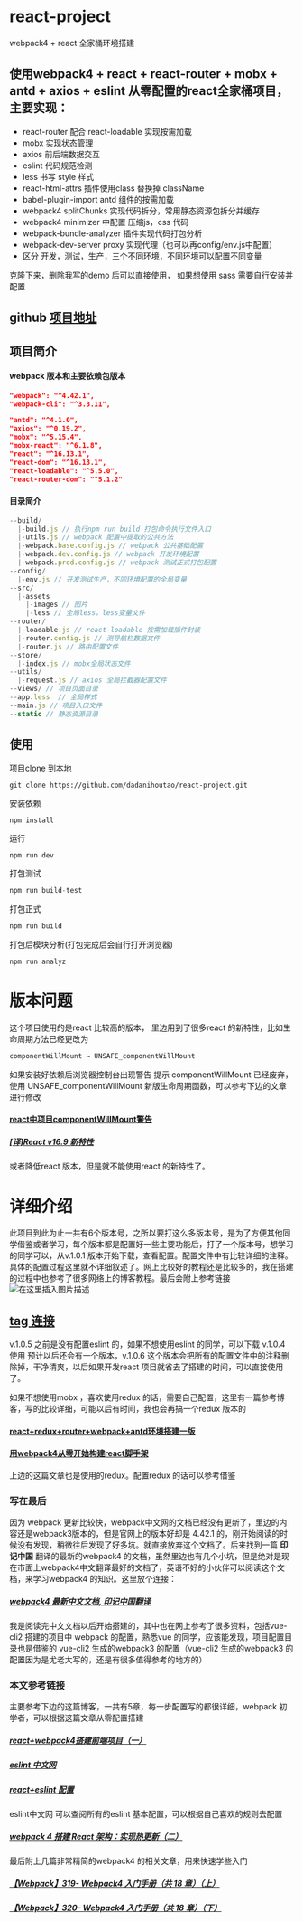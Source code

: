 # react-project
webpack4 + react 全家桶环境搭建

使用webpack4 + react + react-router + mobx + antd + axios + eslint  从零配置的react全家桶项目，
主要实现：
- 
- react-router  配合 react-loadable 实现按需加载
- mobx 实现状态管理
- axios 前后端数据交互
- eslint 代码规范检测
- less 书写 style 样式
- react-html-attrs 插件使用class 替换掉 className
- babel-plugin-import antd 组件的按需加载
- webpack4 splitChunks 实现代码拆分，常用静态资源包拆分并缓存
- webpack4 minimizer 中配置 压缩js，css 代码
- webpack-bundle-analyzer 插件实现代码打包分析
- webpack-dev-server proxy 实现代理（也可以再config/env.js中配置）
- 区分 开发，测试，生产，三个不同环境，不同环境可以配置不同变量

克隆下来，删除我写的demo 后可以直接使用， 如果想使用 sass 需要自行安装并配置
## github [项目地址](https://github.com/dadanihoutao/react-project) 

## 项目简介
#### webpack 版本和主要依赖包版本
```json
"webpack": "^4.42.1",
"webpack-cli": "^3.3.11",

"antd": "^4.1.0",
"axios": "^0.19.2",
"mobx": "^5.15.4",
"mobx-react": "^6.1.8",
"react": "^16.13.1",
"react-dom": "^16.13.1",
"react-loadable": "^5.5.0",
"react-router-dom": "^5.1.2"
```
#### 目录简介
```javascript
--build/
  |-build.js // 执行npm run build 打包命令执行文件入口
  |-utils.js // webpack 配置中提取的公共方法
  |-webpack.base.config.js // webpack 公共基础配置
  |-webpack.dev.config.js // webpack 开发环境配置
  |-webpack.prod.config.js // webpack 测试正式打包配置
--config/
  |-env.js // 开发测试生产，不同环境配置的全局变量
--src/
  |-assets
	|-images // 图片
	|-less // 全局less，less变量文件
--router/
  |-loadable.js // react-loadable 按需加载插件封装
  |-router.config.js // 测导航栏数据文件
  |-router.js // 路由配置文件
--store/
  |-index.js // mobx全局状态文件
--utils/
  |-request.js // axios 全局拦截器配置文件
--views/ // 项目页面目录
--app.less  // 全局样式
--main.js // 项目入口文件
--static // 静态资源目录
```
## 使用
项目clone 到本地
```javacript
git clone https://github.com/dadanihoutao/react-project.git
```
安装依赖
```javacript
npm install 
```
运行
```javascript
npm run dev
```
打包测试
```javascript
npm run build-test
```
打包正式
```javascript
npm run build
```
打包后模块分析(打包完成后会自行打开浏览器)
```javascript
npm run analyz
```
# 版本问题
这个项目使用的是react 比较高的版本，
里边用到了很多react 的新特性，比如生命周期方法已经更改为
```javascript
componentWillMount → UNSAFE_componentWillMount
```
如果安装好依赖后浏览器控制台出现警告 提示 componentWillMount 已经废弃，使用 UNSAFE_componentWillMount 新版生命周期函数，可以参考下边的文章进行修改
#### [react中项目componentWillMount警告](https://blog.csdn.net/HarryHY/article/details/104153011?depth_1-utm_source=distribute.pc_relevant.none-task-blog-BlogCommendFromBaidu-6&utm_source=distribute.pc_relevant.none-task-blog-BlogCommendFromBaidu-6)
##### [\[译\]React v16.9 新特性](https://blog.csdn.net/lunahaijiao/article/details/99619460?depth_1-utm_source=distribute.pc_relevant.none-task-blog-BlogCommendFromBaidu-1&utm_source=distribute.pc_relevant.none-task-blog-BlogCommendFromBaidu-1)

或者降低react 版本，但是就不能使用react 的新特性了。

# 详细介绍
此项目到此为止一共有6个版本号，之所以要打这么多版本号，是为了方便其他同学借鉴或者学习，每个版本都是配置好一些主要功能后，打了一个版本号，想学习的同学可以，从v.1.0.1 版本开始下载，查看配置。配置文件中有比较详细的注释。具体的配置过程这里就不详细叙述了。网上比较好的教程还是比较多的，我在搭建的过程中也参考了很多网络上的博客教程。最后会附上参考链接
![在这里插入图片描述](https://img-blog.csdnimg.cn/20200412230928239.png?x-oss-process=image/watermark,type_ZmFuZ3poZW5naGVpdGk,shadow_10,text_aHR0cHM6Ly9ibG9nLmNzZG4ubmV0L3NoaTg1MTA1MTI3OQ==,size_16,color_FFFFFF,t_70)
## [tag 连接](https://github.com/dadanihoutao/react-project/releases)
v.1.0.5 之前是没有配置eslint 的，如果不想使用eslint 的同学，可以下载 v.1.0.4 使用
预计以后还会有一个版本，v.1.0.6 这个版本会把所有的配置文件中的注释删除掉，干净清爽，以后如果开发react 项目就省去了搭建的时间，可以直接使用了。

如果不想使用mobx ，喜欢使用redux 的话，需要自己配置，这里有一篇参考博客，写的比较详细，可能以后有时间，我也会再搞一个redux 版本的
#### [react+redux+router+webpack+antd环境搭建一版](https://www.cnblogs.com/mybilibili/p/10424448.html) 
#### [用webpack4从零开始构建react脚手架](https://www.cnblogs.com/guojbing/p/10391501.html)
上边的这篇文章也是使用的redux。配置redux 的话可以参考借鉴

### 写在最后
因为 webpack 更新比较快，webpack中文网的文档已经没有更新了，里边的内容还是webpack3版本的，但是官网上的版本好却是 4.42.1 的，刚开始阅读的时候没有发现，稍微往后发现了好多坑。就直接放弃这个文档了。后来找到一篇 **印记中国** 翻译的最新的webpack4 的文档，虽然里边也有几个小坑，但是绝对是现在市面上webpack4中文翻译最好的文档了，英语不好的小伙伴可以阅读这个文档，来学习webpack4 的知识。这里放个连接：
##### [webpack4 最新中文文档, 印记中国翻译](https://webpack.docschina.org/guides/)
我是阅读完中文文档以后开始搭建的，其中也在网上参考了很多资料，包括vue-cli2 搭建的项目中 webpack 的配置，熟悉vue 的同学，应该能发现，项目配置目录也是借鉴的 vue-cli2 生成的webpack3 的配置（vue-cli2 生成的webpack3 的配置因为是尤老大写的，还是有很多值得参考的地方的）

### 本文参考链接
主要参考下边的这篇博客，一共有5章，每一步配置写的都很详细，webpack 初学者，可以根据这篇文章从零配置搭建
##### [react+webpack4搭建前端项目（一）](https://www.jianshu.com/p/04e436cf75ba)
##### [eslint 中文网](https://eslint.bootcss.com/docs/rules/) 
##### [react+eslint 配置](https://blog.csdn.net/huangpb123/article/details/95936311)
eslint中文网 可以查阅所有的eslint 基本配置，可以根据自己喜欢的规则去配置

##### [webpack 4 搭建 React 架构：实现热更新（二）](https://www.jianshu.com/p/78e296fdd7cb)
最后附上几篇非常精简的webpack4 的相关文章，用来快速学些入门
##### [【Webpack】319- Webpack4 入门手册（共 18 章）（上）](https://mp.weixin.qq.com/s/qIbUEFS1SUdlm8-Z8ecmmg)
##### [【Webpack】320- Webpack4 入门手册（共 18 章）（下）](https://mp.weixin.qq.com/s/pW-paZdny8u28l-M9KZFQw)




